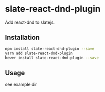 # slate-react-dnd-plugin

Add react-dnd to slatejs.

## Installation 
```sh
npm install slate-react-dnd-plugin --save
yarn add slate-react-dnd-plugin
bower install slate-react-dnd-plugin --save
```
## Usage

see example dir
